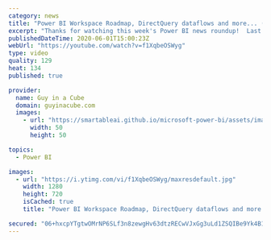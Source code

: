 ```yaml
---
category: news
title: "Power BI Workspace Roadmap, DirectQuery dataflows and more... (Roundup | June 1, 2020)"
excerpt: "Thanks for watching this week's Power BI news roundup!  Last roundup: https://guyinacu.be/roundup180 2 Minute Tuesday: https://guyinacu.be/animatedvisuals  🔴 Live Stream Replay: https://guyinacu.be/live012  📢 Become a member: https://guyinacu.be/membership   *******************  Want to take your Power"
publishedDateTime: 2020-06-01T15:00:23Z
webUrl: "https://youtube.com/watch?v=f1XqbeOSWyg"
type: video
quality: 129
heat: 134
published: true

provider:
  name: Guy in a Cube
  domain: guyinacube.com
  images:
    - url: "https://smartableai.github.io/microsoft-power-bi/assets/images/organizations/guyinacube.com-50x50.jpg"
      width: 50
      height: 50

topics:
  - Power BI

images:
  - url: "https://i.ytimg.com/vi/f1XqbeOSWyg/maxresdefault.jpg"
    width: 1280
    height: 720
    isCached: true
    title: "Power BI Workspace Roadmap, DirectQuery dataflows and more... (Roundup | June 1, 2020)"

secured: "06+hxcpYTgtwOMrNP6SLf3n8zewgHv63dtzRECwVJxGg3uLd1ZSQIBe9Yk4B1jSrR2Uq1yZ28Gg3LY2jrGFT64/i+L64MKt3NTssur7DARKTowJrJ/wYP1f8uMEreQGViY+/fpklT4eHM5+aXiiydsTqflixb81Z00+48jULpGmwf+XJrsrGhncr+8914ctwoiK1sIWfbM2ugkF9P4vATwi2e5pWqaVEMjO1exeFlFjsGVE/UYMgx+wRqGIV0bR251TSICuwoYOhSw2gltPgQ0StjnekrBvAUSXyw4y0+aYz7gKLuoS7agWYQth2Mqp9Zv4Mu1kkr0KkAum/XDgdAg==;EcWVSL7WGgB+eH2Zi6IIbQ=="
---
```


